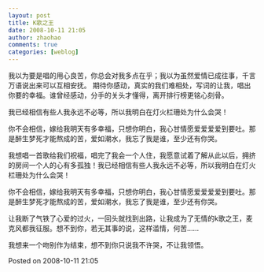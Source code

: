 ```yaml
---
layout: post
title: K歌之王
date: 2008-10-11 21:05
author: zhaohao
comments: true
categories: [weblog]
---
```

我以为要是唱的用心良苦，你总会对我多点在乎；我以为虽然爱情已成往事，千言万语说出来可以互相安抚。
期待你感动，真实的我们难相处，写词的让我，唱出你要的幸福。谁曾经感动，分手的关头才懂得，离开排行榜更铭心刻骨。

我已经相信有些人我永远不必等，所以我明白在灯火栏珊处为什么会哭！

你不会相信，嫁给我明天有多幸福，只想你明白，我心甘情愿爱爱爱爱到要吐。那是醉生梦死才能熬成的苦，爱如潮水，我忘了我是谁，至少还有你哭。

我想唱一首歌给我们祝福，唱完了我会一个人住，我愿意试着了解从此以后，拥挤的房间一个人的心有多孤独！我已经相信有些人我永远不必等，所以我明白在灯火栏珊处为什么会哭！

你不会相信，嫁给我明天有多幸福，只想你明白，我心甘情愿爱爱爱爱到要吐。那是醉生梦死才能熬成的苦，爱如潮水，我忘了我是谁，至少还有你哭。

让我断了气铁了心爱的过火，一回头就找到出路，让我成为了无情的k歌之王，麦克风都我征服。想不到你，若无其事的说，这样滥情，何苦……

我想来一个吻别作为结束，想不到你只说我不许哭，不让我领悟。

Posted on 2008-10-11 21:05
